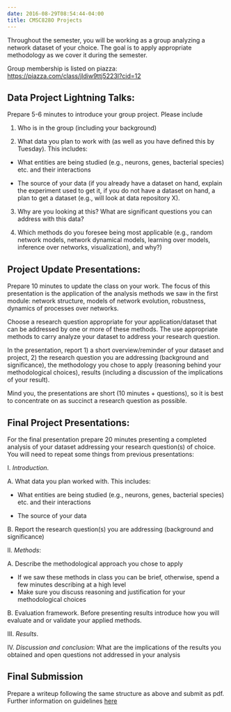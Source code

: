 ```yaml
---
date: 2016-08-29T08:54:44-04:00
title: CMSC828O Projects
---
```


Throughout the semester, you will be working as a group analyzing a network dataset of your choice. The goal is to apply appropriate methodology as we cover it during the semester. 

Group membership is listed on piazza: https://piazza.com/class/jldiw9ttj5223l?cid=12

## Data Project Lightning Talks: 

Prepare 5-6 minutes to introduce your group project. Please include
 
1. Who is in the group (including your background)
  
2. What data you plan to work with (as well as you have defined this by Tuesday). This includes:

  - What entities are being studied (e.g., neurons, genes, bacterial species) etc. and their interactions
  
  - The source of your data (if you already have a dataset on hand, explain the experiment used to get it, if you do not have a dataset on hand, a plan to get a dataset (e.g., will look at data repository X).

3. Why are you looking at this? What are significant questions you can address with this data?

4. Which methods do you foresee being most applicable (e.g., random network models, network dynamical models, learning over models, inference over networks, visualization), and why?)

## Project Update Presentations: 

Prepare 10 minutes to update the class on your work. The focus of this presentation is the application of the analysis methods we saw in the first module: network structure, models of network evolution, robustness, dynamics of processes over networks.
 
 Choose a research question appropriate for your application/dataset that can be addressed by one or more of these methods. The use appropriate methods to carry analyze your dataset to address your research question.
  
  In the presentation, report 1) a short overview/reminder of your dataset and project, 2) the research question you are addressing (background and significance), the methodology you chose to apply (reasoning behind your methodological choices), results (including a discussion of the implications of your result).
   
   Mind you, the presentations are short (10 minutes + questions), so it is best to concentrate on as succinct a research question as possible.

## Final Project Presentations: 

For the final presentation prepare 20 minutes presenting a completed analysis of your dataset addressing your research question(s) of choice. You will need to repeat some things from previous presentations:


I. *Introduction*. 

  A. What data you plan worked with. This includes:

  - What entities are being studied (e.g., neurons, genes, bacterial species) etc. and their interactions
  
  - The source of your data 
  
  B. Report the research question(s) you are addressing (background and significance)

II. *Methods*: 

  A. Describe the methodological approach you chose to apply 

  - If we saw these methods in class you can be brief, otherwise, spend a few minutes describing at a high level
  - Make sure you discuss reasoning and justification for your methodological choices 

  B. Evaluation framework. Before presenting results introduce how you will evaluate and or validate your applied methods. 

III. *Results*. 

IV. *Discussion and conclusion*: What are the implications of the results you obtained and open questions not addressed in your analysis

## Final Submission 

Prepare a writeup following the same structure as above and submit as pdf. Further information on guidelines [here](/misc/final_project.pdf)

